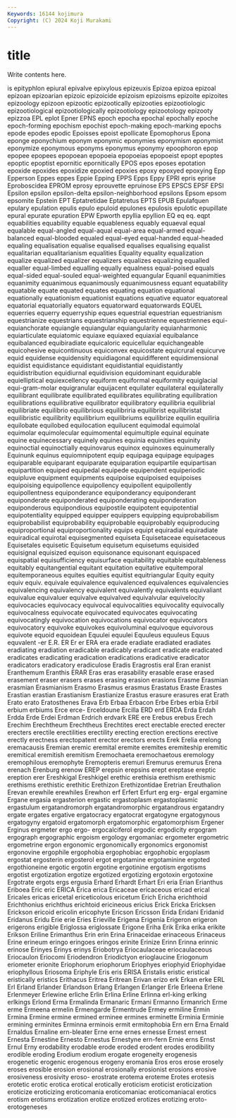 ```yaml
---
Keywords: 16144 kojimura
Copyright: (C) 2024 Koji Murakami
---
```


# title

Write contents here.



is epityphlon epiural epivalve epixylous epizeuxis Epizoa epizoa
epizoal epizoan epizoarian epizoic epizoicide epizoism epizoisms epizoite epizoites epizoology
epizoon epizootic epizootically epizooties epizootiologic epizootiological epizootiologically epizootiology epizootology epizooty
epizzoa EPL eplot Epner EPNS epoch epocha epochal epochally epoche
epoch-forming epochism epochist epoch-making epoch-marking epochs epode epodes epodic Epoisses
epoist epollicate Epomophorus Epona eponge eponychium eponym eponymic eponymies eponymism
eponymist eponymize eponymous eponyms eponymus eponymy epoophoron epop epopee epopees
epopoean epopoeia epopoeias epopoeist epopt epoptes epoptic epoptist epornitic epornitically
EPOS epos eposes epotation epoxide epoxides epoxidize epoxied epoxies epoxy
epoxyed epoxying Epp Epperson Eppes eppes Eppie Epping EPPS Epps
Eppy EPRI epris eprise Eproboscidea EPROM eprosy eprouvette epruinose EPS
EPSCS EPSF EPSI Epsilon epsilon epsilon-delta epsilon-neighborhood epsilons Epsom epsom
epsomite Epstein EPT Eptatretidae Eptatretus EPTS EPUB Epulafquen epulary epulation
epulis epulo epuloid epulones epulosis epulotic epupillate epural epurate epuration
EPW Epworth epyllia epyllion EQ eq eq. eqpt equabilities equability
equable equableness equably equaeval equal equalable equal-angled equal-aqual equal-area equal-armed
equal-balanced equal-blooded equaled equal-eyed equal-handed equal-headed equaling equalisation equalise equalised
equalises equalising equalist equalitarian equalitarianism equalities Equality equality equalization equalize
equalized equalizer equalizers equalizes equalizing equalled equaller equal-limbed equalling equally
equalness equal-poised equals equal-sided equal-souled equal-weighted equangular Equanil equanimities equanimity
equanimous equanimously equanimousness equant equatability equatable equate equated equates equating
equation equational equationally equationism equationist equations equative equator equatoreal equatorial
equatorially equators equatorward equatorwards EQUEL equerries equerry equerryship eques equestrial
equestrian equestrianism equestrianize equestrians equestrianship equestrienne equestriennes equi- equianchorate equiangle
equiangular equiangularity equianharmonic equiarticulate equiatomic equiaxe equiaxed equiaxial equibalance equibalanced
equibiradiate equicaloric equicellular equichangeable equicohesive equicontinuous equiconvex equicostate equicrural equicurve
equid equidense equidensity equidiagonal equidifferent equidimensional equidist equidistance equidistant equidistantial
equidistantly equidistribution equidiurnal equidivision equidominant equidurable equielliptical equiexcellency equiform equiformal
equiformity equiglacial equi-gram-molar equigranular equijacent equilater equilateral equilaterally equilibrant equilibrate
equilibrated equilibrates equilibrating equilibration equilibrations equilibrative equilibrator equilibratory equilibria equilibrial
equilibriate equilibrio equilibrious equilibriria equilibrist equilibristat equilibristic equilibrity equilibrium equilibriums
equilibrize equilin equiliria equilobate equilobed equilocation equilucent equimodal equimolal equimolar
equimolecular equimomental equimultiple equinal equinate equine equinecessary equinely equines equinia
equinities equinity equinoctial equinoctially equinovarus equinox equinoxes equinumerally Equinunk equinus
equiomnipotent equip equipaga equipage equipages equiparable equiparant equiparate equiparation equipartile
equipartisan equipartition equiped equipedal equipede equipendent equiperiodic equipluve equipment equipments
equipoise equipoised equipoises equipoising equipollence equipollency equipollent equipollently equipollentness equiponderance
equiponderancy equiponderant equiponderate equiponderated equiponderating equiponderation equiponderous equipondious equipostile equipotent
equipotential equipotentiality equipped equipper equippers equipping equiprobabilism equiprobabilist equiprobability equiprobable
equiprobably equiproducing equiproportional equiproportionality equips equipt equiradial equiradiate equiradical equirotal
equisegmented equiseta Equisetaceae equisetaceous Equisetales equisetic Equisetum equisetum equisetums equisided
equisignal equisized equison equisonance equisonant equispaced equispatial equisufficiency equisurface equitability
equitable equitableness equitably equitangential equitant equitation equitative equitemporal equitemporaneous equites
equities equitist equitriangular Equity equity equiv equiv. equivale equivalence equivalenced
equivalences equivalencies equivalencing equivalency equivalent equivalently equivalents equivaliant equivalue equivaluer
equivalve equivalved equivalvular equivelocity equivocacies equivocacy equivocal equivocalities equivocality equivocally
equivocalness equivocate equivocated equivocates equivocating equivocatingly equivocation equivocations equivocator equivocators
equivocatory equivoke equivokes equivoluminal equivoque equivorous equivote equoid equoidean Equulei
equulei Equuleus equuleus Equus equvalent -er E.R. ER Er er
ERA era erade eradiate eradiated eradiates eradiating eradiation eradicable eradicably
eradicant eradicate eradicated eradicates eradicating eradication eradications eradicative eradicator eradicators
eradicatory eradiculose Eradis Eragrostis eral Eran eranist Eranthemum Eranthis ERAR
Eras eras erasability erasable erase erased erasement eraser erasers erases
erasing erasion erasions Erasme Erasmian erasmian Erasmianism Erasmo Erasmus erasmus
Erastatus Eraste Erastes Erastian erastian Erastianism Erastianize Erastus erasure erasures
erat Erath Erato erato Eratosthenes Erava Erb Erbaa Erbacon Erbe
Erbes erbia Erbil erbium erbiums Erce erce- Erceldoune Ercilla ERD
erd ERDA Erda Erdah Erdda Erde Erdei Erdman Erdrich erdvark
ERE ere Erebus erebus Erech Erechim Erechtheum Erechtheus Erechtites erect
erectable erected erecter erecters erectile erectilities erectility erecting erection erections
erective erectly erectness erectopatent erector erectors erects Erek Erelia erelong
eremacausis Eremian eremic eremital eremite eremites eremiteship eremitic eremitical eremitish
eremitism Eremochaeta eremochaetous eremology eremophilous eremophyte Eremopteris eremuri Eremurus eremurus
Erena erenach Erenburg erenow EREP erepsin erepsins erept ereptase ereptic
ereption erer Ereshkigal Ereshkigel erethic erethisia erethism erethismic erethisms erethistic
erethitic Erethizon Erethizontidae Eretrian Ereuthalion Erevan erewhile erewhiles Erewhon erf
Erfert Erfurt erg erg- ergal ergamine Ergane ergasia ergasterion ergastic
ergastoplasm ergastoplasmic ergastulum ergatandromorph ergatandromorphic ergatandrous ergatandry ergate ergates ergative
ergatocracy ergatocrat ergatogyne ergatogynous ergatogyny ergatoid ergatomorph ergatomorphic ergatomorphism Ergener
Erginus ergmeter ergo ergo- ergocalciferol ergodic ergodicity ergogram ergograph ergographic
ergoism ergology ergomaniac ergometer ergometric ergometrine ergon ergonomic ergonomically ergonomics
ergonomist ergonovine ergophile ergophobia ergophobiac ergophobic ergoplasm ergostat ergosterin ergosterol
ergot ergotamine ergotaminine ergoted ergothioneine ergotic ergotin ergotine ergotinine ergotism
ergotisms ergotist ergotization ergotize ergotized ergotizing ergotoxin ergotoxine Ergotrate ergots
ergs ergusia Erhard Erhardt Erhart Eri eria Erian Erianthus Eriboea
Eric eric ERICA Erica erica Ericaceae ericaceous ericad erical Ericales
ericas ericetal ericeticolous ericetum Erich Ericha erichthoid Erichthonius erichthus erichtoid
ericineous ericius Erick Ericka Ericksen Erickson ericoid ericolin ericophyte Ericson
Ericsson Erida Eridani Eridanid Eridanus Eridu Erie erie Eries Erieville
Erigena Erigenia Erigeron erigeron erigerons erigible Eriglossa eriglossate Erigone Eriha
Erik Erika erika erikite Erikson Eriline Erimanthus Erin erin Erina
Erinaceidae erinaceous Erinaceus Erine erineum eringo eringoes eringos erinite Erinize
Erinn Erinna erinnic erinose Erinyes Erinys erinys Eriobotrya Eriocaulaceae eriocaulaceous
Eriocaulon Eriocomi Eriodendron Eriodictyon erioglaucine Eriogonum eriometer erionite Eriophorum eriophorum
Eriophyes eriophyid Eriophyidae eriophyllous Eriosoma Eriphyle Eris eris ERISA Eristalis
eristic eristical eristically eristics Erithacus Eritrea Eritrean Erivan erizo erk
Erkan erke ERL Erl Erland Erlander Erlandson Erlang Erlangen Erlanger
Erle Erleena Erlene Erlenmeyer Erlewine erliche Erlin Erlina Erline Erlinna
erl-king erlking erlkings Erlond Erma Ermalinda Ermanaric Ermani Ermanno Ermanrich
Erme erme Ermeena ermelin Ermengarde Ermentrude Ermey ermiline Ermin Ermina
Ermine ermine ermined erminee ermines erminette Erminia Erminie ermining erminites
Erminna erminois ermit ermitophobia Ern ern Erna Ernald Ernaldus Ernaline
ern-bleater Erne erne ernes ernesse Ernest ernest Ernesta Ernestine Ernesto
Ernestus Ernestyne ern-fern Ernie erns Ernst Ernul Erny erodability erodable
erode eroded erodent erodes erodibility erodible eroding Erodium erodium erogate
erogeneity erogenesis erogenetic erogenic erogenous erogeny eromania Eros eros erose
erosely eroses erosible erosion erosional erosionally erosionist erosions erosive erosiveness
erosivity eroso- erostrate erotema eroteme Erotes erotesis erotetic erotic erotica
erotical erotically eroticism eroticist eroticization eroticize eroticizing eroticomania eroticomaniac eroticomaniacal
erotics erotism erotisms erotization erotize erotized erotizes erotizing eroto- erotogeneses
